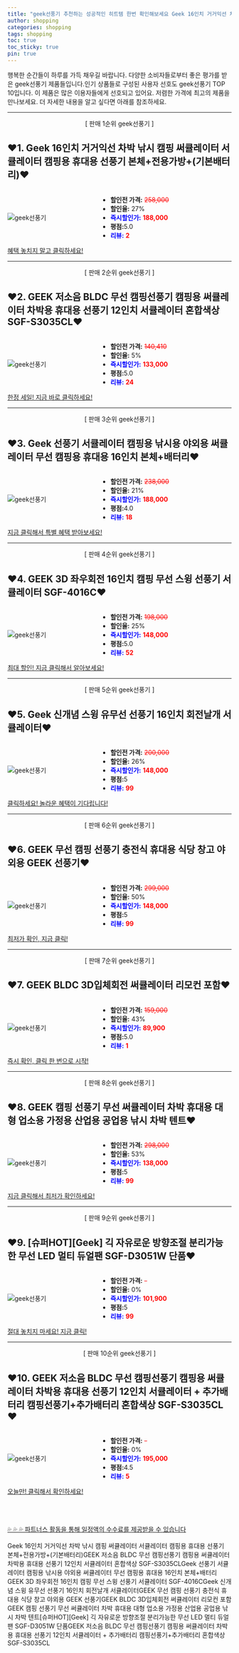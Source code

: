 ```yaml
---
title: "geek선풍기 추천하는 성공적인 히트템 한번 확인해보세요 Geek 16인치 거거익선 차박 낚시"
author: shopping
categories: shopping
tags: shopping
toc: true
toc_sticky: true
pin: true
---
```

행복한 순간들이 하루를 가득 채우길 바랍니다. 다양한 소비자들로부터 좋은 평가를 받은 geek선풍기 제품들입니다.인기 상품들로 구성된 사용자 선호도 geek선풍기 TOP 10입니다. 이 제품은 많은 이용자들에게 선호되고 있어요. 저렴한 가격에 최고의 제품을 만나보세요. 더 자세한 내용을 알고 싶다면 아래를 참조하세요.

---
<p class="toplist" style="margin: 0 auto; display: block; width: fit-content;">[ 판매 1순위 geek선풍기 ]</p>

<h2><strong>❤️1. Geek 16인치 거거익선 차박 낚시 캠핑 써큘레이터 서큘레이터 캠핑용 휴대용 선풍기 본체+전용가방+(기본배터리)❤️</strong></h2>

<div style="display: flex; align-items: center;">
    <div style="flex: 0.4;">
        <img src="https://thumbnail10.coupangcdn.com/thumbnails/remote/230x230ex/image/vendor_inventory/4f31/1794933afeb69f9e9896f32aca581cd6ac784a818aaa7632070c1e01f971.jpg" alt="geek선풍기" style="max-width: 100%;">
    </div>
    <div style="flex: 0.6; margin-left: 10px;">
        <ul>
            <li><strong>할인전 가격:</strong> <del style="color: red;">258,000</del></li>
            <li><strong>할인율:</strong> 27%</li>
            <li><span style='color:blue'><strong>즉시할인가:</strong></span> <span style='color:red'><strong>188,000</strong></span></li>
            <li><strong>평점:</strong>5.0</li>
            <li><span style='color:blue'><strong>리뷰:</strong></span> <span style='color:red'><strong>2</strong></span></li>
        </ul>
    </div>
</div>
<div class="center">
    <a href="https://selin100587001.github.io?lptag=AF9450613&subid=githubio&pageKey=7401889711&traceid=V0-153&itemId=19160210335&vendorItemId=86278852445" class="myButton">
        혜택 놓치지 말고 클릭하세요!
    </a>
</div>


---
<p class="toplist" style="margin: 0 auto; display: block; width: fit-content;">[ 판매 2순위 geek선풍기 ]</p>

<h2><strong>❤️2. GEEK 저소음 BLDC 무선 캠핑선풍기 캠핑용 써큘레이터 차박용 휴대용 선풍기 12인치 서큘레이터 혼합색상 SGF-S3035CL❤️</strong></h2>

<div style="display: flex; align-items: center;">
    <div style="flex: 0.4;">
        <img src="https://thumbnail10.coupangcdn.com/thumbnails/remote/230x230ex/image/vendor_inventory/aa29/276031ce490eba8b9e8dd97968c144ef188aebe52025b3f2ddcf41bcfbc4.jpg" alt="geek선풍기" style="max-width: 100%;">
    </div>
    <div style="flex: 0.6; margin-left: 10px;">
        <ul>
            <li><strong>할인전 가격:</strong> <del style="color: red;">140,410</del></li>
            <li><strong>할인율:</strong> 5%</li>
            <li><span style='color:blue'><strong>즉시할인가:</strong></span> <span style='color:red'><strong>133,000</strong></span></li>
            <li><strong>평점:</strong>5.0</li>
            <li><span style='color:blue'><strong>리뷰:</strong></span> <span style='color:red'><strong>24</strong></span></li>
        </ul>
    </div>
</div>
<div class="center">
    <a href="https://selin100587001.github.io?lptag=AF9450613&subid=githubio&pageKey=7368046500&traceid=V0-153&itemId=18999394283&vendorItemId=85989865545" class="myButton">
        한정 세일! 지금 바로 클릭하세요!
    </a>
</div>


---
<p class="toplist" style="margin: 0 auto; display: block; width: fit-content;">[ 판매 3순위 geek선풍기 ]</p>

<h2><strong>❤️3. Geek 선풍기 서큘레이터 캠핑용 낚시용 야외용 써큘레이터 무선 캠핑용 휴대용 16인치 본체+배터리❤️</strong></h2>

<div style="display: flex; align-items: center;">
    <div style="flex: 0.4;">
        <img src="https://thumbnail10.coupangcdn.com/thumbnails/remote/230x230ex/image/vendor_inventory/6537/ffec31c0e15641af279cc584dc3cf70a8ea934fdb0b582f6e08652a9669a.jpg" alt="geek선풍기" style="max-width: 100%;">
    </div>
    <div style="flex: 0.6; margin-left: 10px;">
        <ul>
            <li><strong>할인전 가격:</strong> <del style="color: red;">238,000</del></li>
            <li><strong>할인율:</strong> 21%</li>
            <li><span style='color:blue'><strong>즉시할인가:</strong></span> <span style='color:red'><strong>188,000</strong></span></li>
            <li><strong>평점:</strong>4.0</li>
            <li><span style='color:blue'><strong>리뷰:</strong></span> <span style='color:red'><strong>18</strong></span></li>
        </ul>
    </div>
</div>
<div class="center">
    <a href="https://selin100587001.github.io?lptag=AF9450613&subid=githubio&pageKey=7341785690&traceid=V0-153&itemId=18871944617&vendorItemId=86000671558" class="myButton">
        지금 클릭해서 특별 혜택 받아보세요!
    </a>
</div>


---
<p class="toplist" style="margin: 0 auto; display: block; width: fit-content;">[ 판매 4순위 geek선풍기 ]</p>

<h2><strong>❤️4. GEEK 3D 좌우회전 16인치 캠핑 무선 스윙 선풍기 서큘레이터 SGF-4016C❤️</strong></h2>

<div style="display: flex; align-items: center;">
    <div style="flex: 0.4;">
        <img src="https://thumbnail10.coupangcdn.com/thumbnails/remote/230x230ex/image/vendor_inventory/308c/f89f8bf54618d8f5f06eb7a2dd63a61cb0e38ebb6661343a6d39792647cc.jpg" alt="geek선풍기" style="max-width: 100%;">
    </div>
    <div style="flex: 0.6; margin-left: 10px;">
        <ul>
            <li><strong>할인전 가격:</strong> <del style="color: red;">198,000</del></li>
            <li><strong>할인율:</strong> 25%</li>
            <li><span style='color:blue'><strong>즉시할인가:</strong></span> <span style='color:red'><strong>148,000</strong></span></li>
            <li><strong>평점:</strong>5.0</li>
            <li><span style='color:blue'><strong>리뷰:</strong></span> <span style='color:red'><strong>52</strong></span></li>
        </ul>
    </div>
</div>
<div class="center">
    <a href="https://selin100587001.github.io?lptag=AF9450613&subid=githubio&pageKey=8108495104&traceid=V0-153&itemId=22962043824&vendorItemId=89996107780" class="myButton">
        최대 할인! 지금 클릭해서 알아보세요!
    </a>
</div>


---
<p class="toplist" style="margin: 0 auto; display: block; width: fit-content;">[ 판매 5순위 geek선풍기 ]</p>

<h2><strong>❤️5. Geek 신개념 스윙 유무선 선풍기 16인치 회전날개 서큘레이터❤️</strong></h2>

<div style="display: flex; align-items: center;">
    <div style="flex: 0.4;">
        <img src="https://thumbnail9.coupangcdn.com/thumbnails/remote/230x230ex/image/vendor_inventory/7209/2087ec56a67e537bae8251f680e1dc97084775bf7b0cc9c8d33ce6ede9d9.jpg" alt="geek선풍기" style="max-width: 100%;">
    </div>
    <div style="flex: 0.6; margin-left: 10px;">
        <ul>
            <li><strong>할인전 가격:</strong> <del style="color: red;">200,000</del></li>
            <li><strong>할인율:</strong> 26%</li>
            <li><span style='color:blue'><strong>즉시할인가:</strong></span> <span style='color:red'><strong>148,000</strong></span></li>
            <li><strong>평점:</strong>5</li>
            <li><span style='color:blue'><strong>리뷰:</strong></span> <span style='color:red'><strong>99</strong></span></li>
        </ul>
    </div>
</div>
<div class="center">
    <a href="https://selin100587001.github.io?lptag=AF9450613&subid=githubio&pageKey=8248197675&traceid=V0-153&itemId=23742385048&vendorItemId=90766979144" class="myButton">
        클릭하세요! 놀라운 혜택이 기다립니다!
    </a>
</div>


---
<p class="toplist" style="margin: 0 auto; display: block; width: fit-content;">[ 판매 6순위 geek선풍기 ]</p>

<h2><strong>❤️6. GEEK 무선 캠핑 선풍기 충전식 휴대용 식당 창고 야외용 GEEK 선풍기❤️</strong></h2>

<div style="display: flex; align-items: center;">
    <div style="flex: 0.4;">
        <img src="https://thumbnail9.coupangcdn.com/thumbnails/remote/230x230ex/image/vendor_inventory/0328/45185eb9b8639013bd53da992204a665ee2905476a5675e231ca7fd91496.jpg" alt="geek선풍기" style="max-width: 100%;">
    </div>
    <div style="flex: 0.6; margin-left: 10px;">
        <ul>
            <li><strong>할인전 가격:</strong> <del style="color: red;">299,000</del></li>
            <li><strong>할인율:</strong> 50%</li>
            <li><span style='color:blue'><strong>즉시할인가:</strong></span> <span style='color:red'><strong>148,000</strong></span></li>
            <li><strong>평점:</strong>5</li>
            <li><span style='color:blue'><strong>리뷰:</strong></span> <span style='color:red'><strong>99</strong></span></li>
        </ul>
    </div>
</div>
<div class="center">
    <a href="https://selin100587001.github.io?lptag=AF9450613&subid=githubio&pageKey=8112538181&traceid=V0-153&itemId=22989681503&vendorItemId=90023626824" class="myButton">
        최저가 확인, 지금 클릭!
    </a>
</div>


---
<p class="toplist" style="margin: 0 auto; display: block; width: fit-content;">[ 판매 7순위 geek선풍기 ]</p>

<h2><strong>❤️7. GEEK BLDC 3D입체회전 써큘레이터 리모컨 포함❤️</strong></h2>

<div style="display: flex; align-items: center;">
    <div style="flex: 0.4;">
        <img src="https://thumbnail8.coupangcdn.com/thumbnails/remote/230x230ex/image/vendor_inventory/4ce7/dc84ffe91f734b70d7416e0f1139cea29917bacab11d2349d22ae6512851.jpg" alt="geek선풍기" style="max-width: 100%;">
    </div>
    <div style="flex: 0.6; margin-left: 10px;">
        <ul>
            <li><strong>할인전 가격:</strong> <del style="color: red;">159,000</del></li>
            <li><strong>할인율:</strong> 43%</li>
            <li><span style='color:blue'><strong>즉시할인가:</strong></span> <span style='color:red'><strong>89,900</strong></span></li>
            <li><strong>평점:</strong>5.0</li>
            <li><span style='color:blue'><strong>리뷰:</strong></span> <span style='color:red'><strong>1</strong></span></li>
        </ul>
    </div>
</div>
<div class="center">
    <a href="https://selin100587001.github.io?lptag=AF9450613&subid=githubio&pageKey=8150738820&traceid=V0-153&itemId=23194784841&vendorItemId=90227412366" class="myButton">
        즉시 확인, 클릭 한 번으로 시작!
    </a>
</div>


---
<p class="toplist" style="margin: 0 auto; display: block; width: fit-content;">[ 판매 8순위 geek선풍기 ]</p>

<h2><strong>❤️8. GEEK 캠핑 선풍기 무선 써큘레이터 차박 휴대용 대형 업소용 가정용 산업용 공업용 낚시 차박 텐트❤️</strong></h2>

<div style="display: flex; align-items: center;">
    <div style="flex: 0.4;">
        <img src="https://thumbnail7.coupangcdn.com/thumbnails/remote/230x230ex/image/vendor_inventory/b785/d9e7a091eac33cf75d1a896c3b070d9bbca96a3a2dfb965cfc13540dfba2.jpg" alt="geek선풍기" style="max-width: 100%;">
    </div>
    <div style="flex: 0.6; margin-left: 10px;">
        <ul>
            <li><strong>할인전 가격:</strong> <del style="color: red;">298,000</del></li>
            <li><strong>할인율:</strong> 53%</li>
            <li><span style='color:blue'><strong>즉시할인가:</strong></span> <span style='color:red'><strong>138,000</strong></span></li>
            <li><strong>평점:</strong>5</li>
            <li><span style='color:blue'><strong>리뷰:</strong></span> <span style='color:red'><strong>99</strong></span></li>
        </ul>
    </div>
</div>
<div class="center">
    <a href="https://selin100587001.github.io?lptag=AF9450613&subid=githubio&pageKey=7956726921&traceid=V0-153&itemId=21984625771&vendorItemId=89032215078" class="myButton">
        지금 클릭해서 최저가 확인하세요!
    </a>
</div>


---
<p class="toplist" style="margin: 0 auto; display: block; width: fit-content;">[ 판매 9순위 geek선풍기 ]</p>

<h2><strong>❤️9. [슈퍼HOT][Geek] 긱 자유로운 방향조절 분리가능한 무선 LED 멀티 듀얼팬 SGF-D3051W 단품❤️</strong></h2>

<div style="display: flex; align-items: center;">
    <div style="flex: 0.4;">
        <img src="https://thumbnail6.coupangcdn.com/thumbnails/remote/230x230ex/image/vendor_inventory/e31c/0569f606b5beda00fb680dc729d10d2bc667bb72f3c82ffcf7593437a7c0.jpg" alt="geek선풍기" style="max-width: 100%;">
    </div>
    <div style="flex: 0.6; margin-left: 10px;">
        <ul>
            <li><strong>할인전 가격:</strong> <del style="color: red;">-</del></li>
            <li><strong>할인율:</strong> 0%</li>
            <li><span style='color:blue'><strong>즉시할인가:</strong></span> <span style='color:red'><strong>101,900</strong></span></li>
            <li><strong>평점:</strong>5</li>
            <li><span style='color:blue'><strong>리뷰:</strong></span> <span style='color:red'><strong>99</strong></span></li>
        </ul>
    </div>
</div>
<div class="center">
    <a href="https://selin100587001.github.io?lptag=AF9450613&subid=githubio&pageKey=7461153447&traceid=V0-153&itemId=19447519527&vendorItemId=86558371984" class="myButton">
        절대 놓치지 마세요! 지금 클릭!
    </a>
</div>


---
<p class="toplist" style="margin: 0 auto; display: block; width: fit-content;">[ 판매 10순위 geek선풍기 ]</p>

<h2><strong>❤️10. GEEK 저소음 BLDC 무선 캠핑선풍기 캠핑용 써큘레이터 차박용 휴대용 선풍기 12인치 서큘레이터 + 추가배터리 캠핑선풍기+추가배터리 혼합색상 SGF-S3035CL❤️</strong></h2>

<div style="display: flex; align-items: center;">
    <div style="flex: 0.4;">
        <img src="https://thumbnail10.coupangcdn.com/thumbnails/remote/230x230ex/image/vendor_inventory/aa29/276031ce490eba8b9e8dd97968c144ef188aebe52025b3f2ddcf41bcfbc4.jpg" alt="geek선풍기" style="max-width: 100%;">
    </div>
    <div style="flex: 0.6; margin-left: 10px;">
        <ul>
            <li><strong>할인전 가격:</strong> <del style="color: red;">-</del></li>
            <li><strong>할인율:</strong> 0%</li>
            <li><span style='color:blue'><strong>즉시할인가:</strong></span> <span style='color:red'><strong>195,000</strong></span></li>
            <li><strong>평점:</strong>4.5</li>
            <li><span style='color:blue'><strong>리뷰:</strong></span> <span style='color:red'><strong>5</strong></span></li>
        </ul>
    </div>
</div>
<div class="center">
    <a href="https://selin100587001.github.io?lptag=AF9450613&subid=githubio&pageKey=7426993690&traceid=V0-153&itemId=19280944733&vendorItemId=86395935277" class="myButton">
        오늘만! 클릭해서 확인하세요!
    </a>
</div>

<br><br><br>[💦 💦 💦 파트너스 활동을 통해 일정액의 수수료를 제공받을 수 있습니다](https://link.coupang.com/a/bcpT2c)<br><br>Geek 16인치 거거익선 차박 낚시 캠핑 써큘레이터 서큘레이터 캠핑용 휴대용 선풍기 본체+전용가방+(기본배터리)GEEK 저소음 BLDC 무선 캠핑선풍기 캠핑용 써큘레이터 차박용 휴대용 선풍기 12인치 서큘레이터 혼합색상 SGF-S3035CLGeek 선풍기 서큘레이터 캠핑용 낚시용 야외용 써큘레이터 무선 캠핑용 휴대용 16인치 본체+배터리GEEK 3D 좌우회전 16인치 캠핑 무선 스윙 선풍기 서큘레이터 SGF-4016CGeek 신개념 스윙 유무선 선풍기 16인치 회전날개 서큘레이터GEEK 무선 캠핑 선풍기 충전식 휴대용 식당 창고 야외용 GEEK 선풍기GEEK BLDC 3D입체회전 써큘레이터 리모컨 포함GEEK 캠핑 선풍기 무선 써큘레이터 차박 휴대용 대형 업소용 가정용 산업용 공업용 낚시 차박 텐트[슈퍼HOT][Geek] 긱 자유로운 방향조절 분리가능한 무선 LED 멀티 듀얼팬 SGF-D3051W 단품GEEK 저소음 BLDC 무선 캠핑선풍기 캠핑용 써큘레이터 차박용 휴대용 선풍기 12인치 서큘레이터 + 추가배터리 캠핑선풍기+추가배터리 혼합색상 SGF-S3035CL